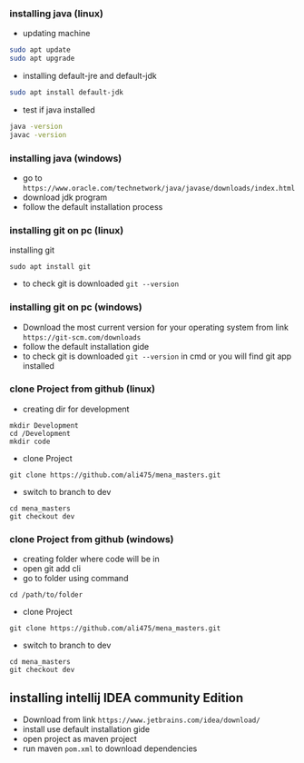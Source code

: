 ### installing java (linux) 
- updating machine 
```bash
sudo apt update 
sudo apt upgrade  
``` 
- installing default-jre and default-jdk
``` bash
sudo apt install default-jdk
```
- test if java installed 
```bash
java -version
javac -version
```

### installing java (windows) 
- go to ```https://www.oracle.com/technetwork/java/javase/downloads/index.html``` 
- download jdk program 
- follow the default installation process  

### installing git on pc  (linux)
installing git 
```
sudo apt install git
```
- to check git is downloaded ```git --version```
### installing git on pc  (windows)
- Download the most current version for your operating system from link ```https://git-scm.com/downloads```
- follow the default installation gide 
- to check git is downloaded ```git --version``` in cmd or you will find git app installed 


### clone Project from github (linux)
- creating dir for development 
```
mkdir Development
cd /Development
mkdir code
```
- clone Project 
```
git clone https://github.com/ali475/mena_masters.git
```
- switch to branch to dev
```
cd mena_masters
git checkout dev
```
### clone Project from github (windows)
- creating folder where code will be in 
- open git add cli 
- go to folder using command 
```
cd /path/to/folder
 ```
- clone Project 
```
git clone https://github.com/ali475/mena_masters.git
```
- switch to branch to dev
```
cd mena_masters
git checkout dev
```

## installing intellij IDEA community Edition 
- Download from link ```https://www.jetbrains.com/idea/download/```
- install use default installation gide 
- open project as maven project 
- run maven ```pom.xml``` to download dependencies 
